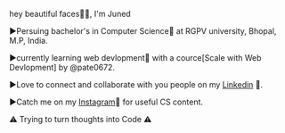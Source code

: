 hey beautiful faces👋🏿, I'm Juned 

▶️Persuing bachelor's in Computer Science🚀 at RGPV university, Bhopal, M.P, India.

▶️currently learning web devlopment🚀 with a cource[Scale with Web Devlopment] by @pate0672.

▶️Love to connect and collaborate with you people on my <a href="">Linkedin</a> 🚀.

▶️Catch me on my <a href="">Instagram</a>🚀 for useful CS content.

⚠️ Trying to turn thoughts into Code ⚠️
